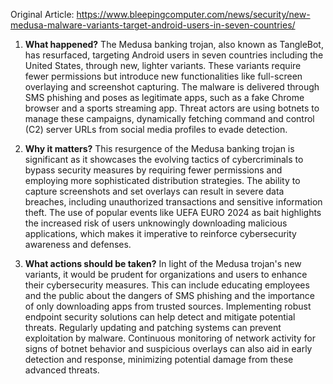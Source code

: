 Original Article: https://www.bleepingcomputer.com/news/security/new-medusa-malware-variants-target-android-users-in-seven-countries/

1. **What happened?**
The Medusa banking trojan, also known as TangleBot, has resurfaced, targeting Android users in seven countries including the United States, through new, lighter variants. These variants require fewer permissions but introduce new functionalities like full-screen overlaying and screenshot capturing. The malware is delivered through SMS phishing and poses as legitimate apps, such as a fake Chrome browser and a sports streaming app. Threat actors are using botnets to manage these campaigns, dynamically fetching command and control (C2) server URLs from social media profiles to evade detection.

2. **Why it matters?**
This resurgence of the Medusa banking trojan is significant as it showcases the evolving tactics of cybercriminals to bypass security measures by requiring fewer permissions and employing more sophisticated distribution strategies. The ability to capture screenshots and set overlays can result in severe data breaches, including unauthorized transactions and sensitive information theft. The use of popular events like UEFA EURO 2024 as bait highlights the increased risk of users unknowingly downloading malicious applications, which makes it imperative to reinforce cybersecurity awareness and defenses.

3. **What actions should be taken?**
In light of the Medusa trojan's new variants, it would be prudent for organizations and users to enhance their cybersecurity measures. This can include educating employees and the public about the dangers of SMS phishing and the importance of only downloading apps from trusted sources. Implementing robust endpoint security solutions can help detect and mitigate potential threats. Regularly updating and patching systems can prevent exploitation by malware. Continuous monitoring of network activity for signs of botnet behavior and suspicious overlays can also aid in early detection and response, minimizing potential damage from these advanced threats.